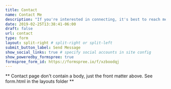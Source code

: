 ```yaml
---
title: Contact
name: Contact Me
description: "If you're interested in connecting, it's best to reach me through the university or other socials.  Should you have any immediate inquiries, I've included a **contact** form here. Be sure to include your email address, and I'll get back to you as soon as I can!"
date: 2019-02-25T13:38:41-06:00
draft: false
url: contact
type: form
layout: split-right # split-right or split-left
submit_button_label: Send Message
show_social_links: true # specify social accounts in site config
show_poweredby_formspree: true
formspree_form_id: https://formspree.io/f/xzboodqj
---
```


** Contact page don't contain a body, just the front matter above.
See form.html in the layouts folder **
